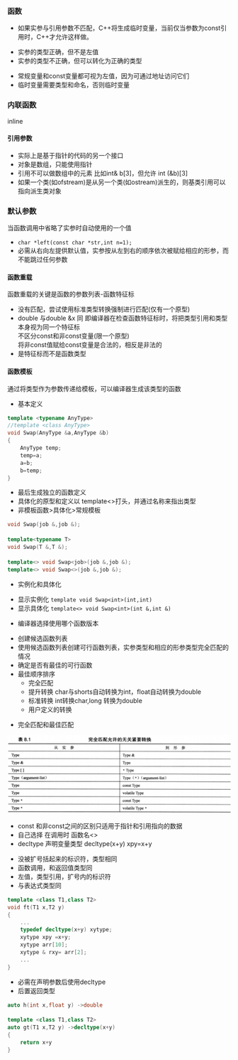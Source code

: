 ### 函数
* 如果实参与引用参数不匹配，C++将生成临时变量，当前仅当参数为const引用时，C++才允许这样做。
 - 实参的类型正确，但不是左值
 - 实参的类型不正确，但可以转化为正确的类型
* 常规变量和const变量都可视为左值，因为可通过地址访问它们
* 临时变量需要类型和命名，否则临时变量

### 内联函数
inline
#### 引用参数
* 实际上是基于指针的代码的另一个接口
* 对象是数组，只能使用指针
* 引用不可以做数组中的元素 比如int& b[3]，但允许
int (&b)[3]
* 如果一个类(如ofstream)是从另一个类(如ostream)派生的，则基类引用可以指向派生类对象
### 默认参数
当函数调用中省略了实参时自动使用的一个值
* `char *left(const char *str,int n=1);`
* 必需从右向左提供默认值，实参按从左到右的顺序依次被赋给相应的形参，而不能跳过任何参数

#### 函数重载
函数重载的关键是函数的参数列表-函数特征标
* 没有匹配，尝试使用标准类型转换强制进行匹配(仅有一个原型)
* double 与double &x 同
即编译器在检查函数特征标时，将把类型引用和类型本身视为同一个特征标  
不区分const和非const变量(限一个原型)  
将非const值赋给const变量是合法的，相反是非法的
* 是特征标而不是函数类型

#### 函数模板
通过将类型作为参数传递给模板，可以编译器生成该类型的函数
* 基本定义
```cpp
template <typename AnyType>
//template <class AnyType>
void Swap(AnyType &a,AnyType &b)
{
	AnyType temp;
	temp=a;
	a=b;
	b=temp;
}
```
* 最后生成独立的函数定义
* 具体化的原型和定义以 template<>打头，并通过名称来指出类型
* 非模板函数>具体化>常规模板
```cpp
void Swap(job &,job &);

template<typename T> 
void Swap(T &,T &);

template<> void Swap<job>(job &,job &);
template<> void Swap<>(job &,job &);
```
* 实例化和具体化
 - 显示实例化 `template void Swap<int>(int,int)`
 - 显示具体化 `template<> void Swap<int>(int &,int &)`

* 编译器选择使用哪个函数版本
 - 创建候选函数列表
 - 使用候选函数列表创建可行函数列表，实参类型和相应的形参类型完全匹配的情况
 - 确定是否有最佳的可行函数
 - 最佳顺序排序
   - 完全匹配
   - 提升转换 char与shorts自动转换为int，float自动转换为double
   - 标准转换 int转换char,long 转换为double
   - 用户定义的转换

* 完全匹配和最佳匹配

![类型转换](../image/transfer.png)

* const 和非const之间的区别只适用于指针和引用指向的数据
* 自己选择
在调用时 函数名<>
* decltype 声明变量类型
decltype(x+y) xpy=x+y
 - 没被扩号括起来的标识符，类型相同
 - 函数调用，和返回值类型同
 - 左值，类型引用，扩号内的标识符
 - 与表达式类型同
```cpp
template <class T1,class T2>
void ft(T1 x,T2 y)
{
	...
	typedef decltype(x+y) xytype;
	xytype xpy =x+y;
	xytype arr[10];
	xytype & rxy= arr[2];
	...
}
```
* 必需在声明参数后使用decltype
* 后置返回类型
```cpp
auto h(int x,float y) ->double

template <class T1,class T2>
auto gt(T1 x,T2 y) ->decltype(x+y)
{
	return x+y
}
```